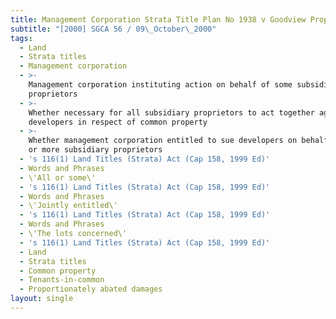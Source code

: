 ```yaml
---
title: Management Corporation Strata Title Plan No 1938 v Goodview Properties Pte Ltd
subtitle: "[2000] SGCA 56 / 09\_October\_2000"
tags:
  - Land
  - Strata titles
  - Management corporation
  - >-
    Management corporation instituting action on behalf of some subsidiary
    proprietors
  - >-
    Whether necessary for all subsidiary proprietors to act together against
    developers in respect of common property
  - >-
    Whether management corporation entitled to sue developers on behalf of two
    or more subsidiary proprietors
  - 's 116(1) Land Titles (Strata) Act (Cap 158, 1999 Ed)'
  - Words and Phrases
  - \'All or some\'
  - 's 116(1) Land Titles (Strata) Act (Cap 158, 1999 Ed)'
  - Words and Phrases
  - \'Jointly entitled\'
  - 's 116(1) Land Titles (Strata) Act (Cap 158, 1999 Ed)'
  - Words and Phrases
  - \'The lots concerned\'
  - 's 116(1) Land Titles (Strata) Act (Cap 158, 1999 Ed)'
  - Land
  - Strata titles
  - Common property
  - Tenants-in-common
  - Proportionately abated damages
layout: single
---
```


